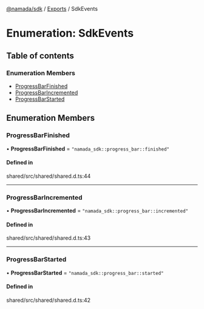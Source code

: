 [@namada/sdk](../README.md) / [Exports](../modules.md) / SdkEvents

# Enumeration: SdkEvents

## Table of contents

### Enumeration Members

- [ProgressBarFinished](SdkEvents.md#progressbarfinished)
- [ProgressBarIncremented](SdkEvents.md#progressbarincremented)
- [ProgressBarStarted](SdkEvents.md#progressbarstarted)

## Enumeration Members

### ProgressBarFinished

• **ProgressBarFinished** = ``"namada_sdk::progress_bar::finished"``

#### Defined in

shared/src/shared/shared.d.ts:44

___

### ProgressBarIncremented

• **ProgressBarIncremented** = ``"namada_sdk::progress_bar::incremented"``

#### Defined in

shared/src/shared/shared.d.ts:43

___

### ProgressBarStarted

• **ProgressBarStarted** = ``"namada_sdk::progress_bar::started"``

#### Defined in

shared/src/shared/shared.d.ts:42
